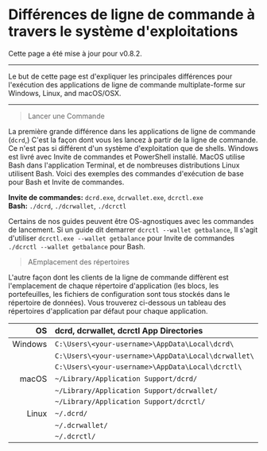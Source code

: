 # **Différences de ligne de commande à travers le système d'exploitations**

Cette page a été mise à jour pour v0.8.2.

---

Le but de cette page est d'expliquer les principales différences pour l'exécution des applications de ligne de commande multiplate-forme sur Windows, Linux, and macOS/OSX.

---

> Lancer une Commande

La première grande différence dans les applications de ligne de commande (`dcrd`,) C'est la façon dont vous les lancez à partir de la ligne de commande. Ce n'est pas si différent d'un système d'exploitation que de shells. Windows est livré avec Invite de commandes et PowerShell installé. MacOS utilise Bash dans l'application Terminal, et de nombreuses distributions Linux utilisent Bash. Voici des exemples des commandes d'exécution de base pour Bash et Invite de commandes.

**Invite de commandes:** `dcrd.exe`, `dcrwallet.exe`, `dcrctl.exe` <br />
**Bash:** `./dcrd`, `./dcrwallet`, `./dcrctl`

Certains de nos guides peuvent être OS-agnostiques avec les commandes de lancement. Si un guide dit demarrer `dcrctl --wallet getbalance`, Il s'agit d'utiliser `dcrctl.exe --wallet getbalance` pour Invite de commandes `./dcrctl --wallet getbalance` pour Bash.

> AEmplacement des répertoires

L'autre façon dont les clients de la ligne de commande diffèrent est l'emplacement de chaque répertoire d'application (les blocs, les portefeuilles, les fichiers de configuration sont tous stockés dans le répertoire de données). Vous trouverez ci-dessous un tableau des répertoires d'application par défaut pour chaque application.

| OS      | dcrd, dcrwallet, dcrctl App Directories      | 
| -------:|:--------------------------------------------- |
| Windows | `C:\Users\<your-username>\AppData\Local\dcrd\`      |
|         | `C:\Users\<your-username>\AppData\Local\dcrwallet\` | 
|         | `C:\Users\<your-username>\AppData\Local\dcrctl\`    |
| macOS   | `~/Library/Application Support/dcrd/`         |
|         | `~/Library/Application Support/dcrwallet/`    |
|         | `~/Library/Application Support/dcrctl/`       |
| Linux   | `~/.dcrd/`                                    |
|         | `~/.dcrwallet/`                               |
|         | `~/.dcrctl/`                                  |

